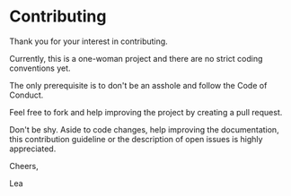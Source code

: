 # Contributing

Thank you for your interest in contributing. 

Currently, this is a one-woman project and there are no strict coding conventions yet.

The only prerequisite is to don't be an asshole and follow the Code of Conduct.

Feel free to fork and help improving the project by creating a pull request.

Don't be shy. Aside to code changes, help improving the documentation,
this contribution guideline or the description of open issues is highly appreciated.

Cheers,

Lea
